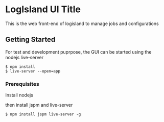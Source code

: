 # LogIsland UI Title

This is the web front-end of logisland to manage jobs and configurations

## Getting Started

For test and development puprpose, the GUI can be started using the nodejs live-server
```
$ npm install
$ live-server --open=app
```

### Prerequisites

Install nodejs

then install jspm and live-server
```
$ npm install jspm live-server -g
```

